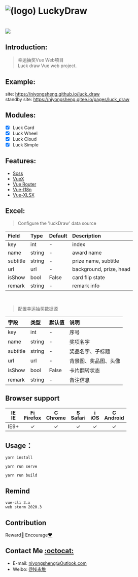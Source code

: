 ![(logo)](https://github.com/niyongsheng/LuckyDraw/blob/master/logo.png?raw=true&width=100&height=100)
LuckyDraw
===
[![](https://img.shields.io/badge/license-MIT-blue.svg)](https://github.com/niyongsheng/LuckyDraw/blob/master/LICENSE)
===

## Introduction:
> 幸运抽奖Vue Web项目<br/>
> Luck draw Vue web project.

## Example:
site: https://niyongsheng.github.io/luck_draw
<br/>
standby site: https://niyongsheng.gitee.io/pages/luck_draw

## Modules:
- [x] Luck Card
- [x] Luck Wheel
- [X] Luck Cloud
- [x] Luck Simple

## Features:
- [Scss](https://sass-lang.com)
- [VueX](https://vuex.vuejs.org)
- [Vue Router](https://router.vuejs.org)
- [Vue-I18n](https://kazupon.github.io/vue-i18n)
- [Vue-XLSX](https://vue-xlsx.netlify.app)

## Excel:
> Configure the 'luckDraw' data source

| Field | Type | Default | Description | 
| :--- | :--- |:---|:---|
| key | int | - | index |
| name | string | - | award name |
| subtitle | string | - | prize name, subtitle |
| url | url | - | background, prize, head |
| isShow | bool | False | card flip state |
| remark | string | - | remark info |

<br/>

> 配置幸运抽奖数据源

| 字段 | 类型 | 默认值 | 说明 | 
| :--- | :--- |:---|:---|
| key | int | - | 序号 |
| name | string | - | 奖项名字 |
| subtitle | string | - | 奖品名字、子标题 |
| url | url | - | 背景图、奖品图、头像 |
| isShow | bool | False | 卡片翻转状态 |
| remark | string | - | 备注信息 |

## Browser support
| [<img src="https://raw.githubusercontent.com/godban/browsers-support-badges/master/src/images/edge.png" alt="IE" width="16px" height="16px" />](http://godban.github.io/browsers-support-badges/)</br>IE | [<img src="https://raw.githubusercontent.com/godban/browsers-support-badges/master/src/images/firefox.png" alt="Firefox" width="16px" height="16px" />](http://godban.github.io/browsers-support-badges/)</br>Firefox | [<img src="https://raw.githubusercontent.com/godban/browsers-support-badges/master/src/images/chrome.png" alt="Chrome" width="16px" height="16px" />](http://godban.github.io/browsers-support-badges/)</br>Chrome | [<img src="https://raw.githubusercontent.com/godban/browsers-support-badges/master/src/images/safari.png" alt="Safari" width="16px" height="16px" />](http://godban.github.io/browsers-support-badges/)</br>Safari | [<img src="https://raw.githubusercontent.com/godban/browsers-support-badges/master/src/images/safari-ios.png" alt="iOS Safari" width="16px" height="16px" />](http://godban.github.io/browsers-support-badges/)</br>iOS | [<img src="https://raw.githubusercontent.com/godban/browsers-support-badges/master/src/images/chrome-android.png" alt="Chrome for Android" width="16px" height="16px" />](http://godban.github.io/browsers-support-badges/)</br>Android |
|:---------:|:---------:|:---------:|:---------:|:---------:|:---------:|
| IE9+ | &check;| &check; | &check; | &check; | &check; | &check;

## Usage：
```node
yarn install

yarn run serve

yarn run build
```

## Remind
 `vue-cli 3.x`<br>
 `web storm 2020.3`

## Contribution
Reward[:lollipop:](https://github.com/niyongsheng/niyongsheng.github.io/blob/master/Beg/README.md)  Encourage[:heart:](https://github.com/niyongsheng/vant_app/stargazers)

## Contact Me [:octocat:](https://niyongsheng.github.io)
* E-mail: niyongsheng@Outlook.com
* Weibo: [@Ni永胜](https://weibo.com/u/7317805089)
